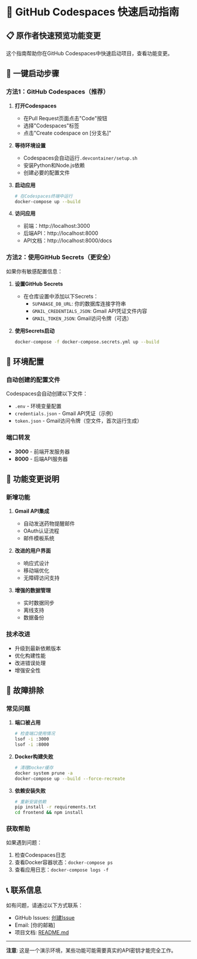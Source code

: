 # 🚀 GitHub Codespaces 快速启动指南

## 📋 原作者快速预览功能变更

这个指南帮助你在GitHub Codespaces中快速启动项目，查看功能变更。

## 🎯 一键启动步骤

### 方法1：GitHub Codespaces（推荐）

1. **打开Codespaces**
   - 在Pull Request页面点击"Code"按钮
   - 选择"Codespaces"标签
   - 点击"Create codespace on [分支名]"

2. **等待环境设置**
   - Codespaces会自动运行`.devcontainer/setup.sh`
   - 安装Python和Node.js依赖
   - 创建必要的配置文件

3. **启动应用**
   ```bash
   # 在Codespaces终端中运行
   docker-compose up --build
   ```

4. **访问应用**
   - 前端：http://localhost:3000
   - 后端API：http://localhost:8000
   - API文档：http://localhost:8000/docs

### 方法2：使用GitHub Secrets（更安全）

如果你有敏感配置信息：

1. **设置GitHub Secrets**
   - 在仓库设置中添加以下Secrets：
     - `SUPABASE_DB_URL`: 你的数据库连接字符串
     - `GMAIL_CREDENTIALS_JSON`: Gmail API凭证文件内容
     - `GMAIL_TOKEN_JSON`: Gmail访问令牌（可选）

2. **使用Secrets启动**
   ```bash
   docker-compose -f docker-compose.secrets.yml up --build
   ```

## 🔧 环境配置

### 自动创建的配置文件

Codespaces会自动创建以下文件：

- `.env` - 环境变量配置
- `credentials.json` - Gmail API凭证（示例）
- `token.json` - Gmail访问令牌（空文件，首次运行生成）

### 端口转发

- **3000** - 前端开发服务器
- **8000** - 后端API服务器

## 📝 功能变更说明

### 新增功能

1. **Gmail API集成**
   - 自动发送药物提醒邮件
   - OAuth认证流程
   - 邮件模板系统

2. **改进的用户界面**
   - 响应式设计
   - 移动端优化
   - 无障碍访问支持

3. **增强的数据管理**
   - 实时数据同步
   - 离线支持
   - 数据备份

### 技术改进

- 升级到最新依赖版本
- 优化构建性能
- 改进错误处理
- 增强安全性

## 🐛 故障排除

### 常见问题

1. **端口被占用**
   ```bash
   # 检查端口使用情况
   lsof -i :3000
   lsof -i :8000
   ```

2. **Docker构建失败**
   ```bash
   # 清理Docker缓存
   docker system prune -a
   docker-compose up --build --force-recreate
   ```

3. **依赖安装失败**
   ```bash
   # 重新安装依赖
   pip install -r requirements.txt
   cd frontend && npm install
   ```

### 获取帮助

如果遇到问题：

1. 检查Codespaces日志
2. 查看Docker容器状态：`docker-compose ps`
3. 查看应用日志：`docker-compose logs -f`

## 📞 联系信息

如有问题，请通过以下方式联系：

- GitHub Issues: [创建Issue](https://github.com/yansuu/oyakudachi-pill-pal/issues)
- Email: [你的邮箱]
- 项目文档: [README.md](./README.md)

---

**注意**: 这是一个演示环境，某些功能可能需要真实的API密钥才能完全工作。 